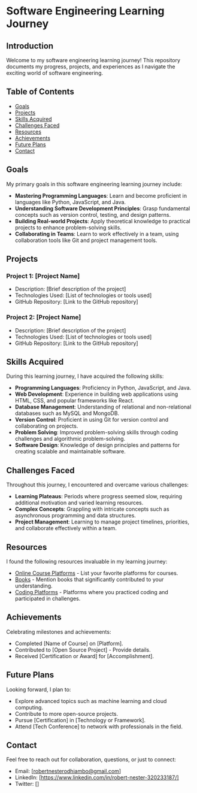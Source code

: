 # Software Engineering Learning Journey

## Introduction

Welcome to my software engineering learning journey! This repository documents my progress, projects, and experiences as I navigate the exciting world of software engineering.

## Table of Contents

- [Goals](#goals)
- [Projects](#projects)
- [Skills Acquired](#skills-acquired)
- [Challenges Faced](#challenges-faced)
- [Resources](#resources)
- [Achievements](#achievements)
- [Future Plans](#future-plans)
- [Contact](#contact)

## Goals

My primary goals in this software engineering learning journey include:

- **Mastering Programming Languages**: Learn and become proficient in languages like Python, JavaScript, and Java.
- **Understanding Software Development Principles**: Grasp fundamental concepts such as version control, testing, and design patterns.
- **Building Real-world Projects**: Apply theoretical knowledge to practical projects to enhance problem-solving skills.
- **Collaborating in Teams**: Learn to work effectively in a team, using collaboration tools like Git and project management tools.

## Projects

### Project 1: [Project Name]

- Description: [Brief description of the project]
- Technologies Used: [List of technologies or tools used]
- GitHub Repository: [Link to the GitHub repository]

### Project 2: [Project Name]

- Description: [Brief description of the project]
- Technologies Used: [List of technologies or tools used]
- GitHub Repository: [Link to the GitHub repository]

## Skills Acquired

During this learning journey, I have acquired the following skills:

- **Programming Languages**: Proficiency in Python, JavaScript, and Java.
- **Web Development**: Experience in building web applications using HTML, CSS, and popular frameworks like React.
- **Database Management**: Understanding of relational and non-relational databases such as MySQL and MongoDB.
- **Version Control**: Proficient in using Git for version control and collaborating on projects.
- **Problem Solving**: Improved problem-solving skills through coding challenges and algorithmic problem-solving.
- **Software Design**: Knowledge of design principles and patterns for creating scalable and maintainable software.

## Challenges Faced

Throughout this journey, I encountered and overcame various challenges:

- **Learning Plateaus**: Periods where progress seemed slow, requiring additional motivation and varied learning resources.
- **Complex Concepts**: Grappling with intricate concepts such as asynchronous programming and data structures.
- **Project Management**: Learning to manage project timelines, priorities, and collaborate effectively within a team.

## Resources

I found the following resources invaluable in my learning journey:

- [Online Course Platforms](#) - List your favorite platforms for courses.
- [Books](#) - Mention books that significantly contributed to your understanding.
- [Coding Platforms](#) - Platforms where you practiced coding and participated in challenges.

## Achievements

Celebrating milestones and achievements:

- Completed [Name of Course] on [Platform].
- Contributed to [Open Source Project] - Provide details.
- Received [Certification or Award] for [Accomplishment].

## Future Plans

Looking forward, I plan to:

- Explore advanced topics such as machine learning and cloud computing.
- Contribute to more open-source projects.
- Pursue [Certification] in [Technology or Framework].
- Attend [Tech Conference] to network with professionals in the field.

## Contact

Feel free to reach out for collaboration, questions, or just to connect:

- Email: [robertnesterodhiambo@gmail.com]
- LinkedIn: [https://www.linkedin.com/in/robert-nester-320233187/]
- Twitter: []

